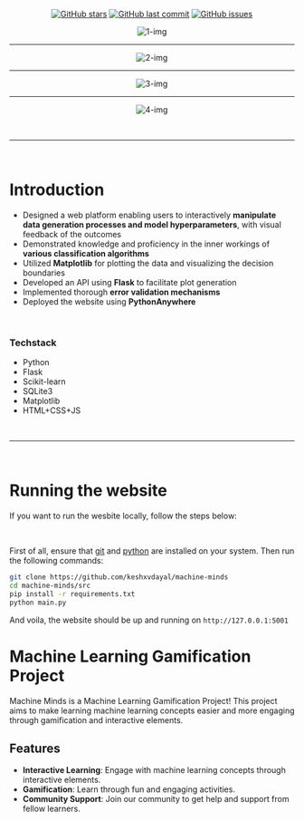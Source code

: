<div align="center">

<!-- https://coolors.co/gradient-palette/f72585-066da5?number=3 -->

[![GitHub stars](https://img.shields.io/github/stars/keshxvdayal/machine-minds?color=F72585&labelColor=302D41&style=for-the-badge)](https://github.com/keshxvdayal/machine-minds)
[![GitHub last commit](https://img.shields.io/github/last-commit/keshxvdayal/machine-minds?color=7F4995&labelColor=302D41&style=for-the-badge)](https://github.com/keshxvdayal/machine-minds)
[![GitHub issues](https://img.shields.io/github/issues/keshxvdayal/machine-minds?color=066DA5&labelColor=302D41&style=for-the-badge)](https://github.com/keshxvdayal/machine-minds)

![1-img](screenshots/1.png)

<hr>

![2-img](screenshots/2.png)

<hr>

![3-img](screenshots/3.png)

<hr>

![4-img](screenshots/4.png)

</div>



<br><hr><br>



# Introduction
- Designed a web platform enabling users to interactively **manipulate data generation processes and model hyperparameters**, with visual feedback of the outcomes
- Demonstrated knowledge and proficiency in the inner workings of **various classification algorithms**
- Utilized **Matplotlib** for plotting the data and visualizing the decision boundaries
- Developed an API using **Flask** to facilitate plot generation
- Implemented thorough **error validation mechanisms**
- Deployed the website using **PythonAnywhere**

<br>

### Techstack
- Python
- Flask
- Scikit-learn
- SQLite3
- Matplotlib
- HTML+CSS+JS



<br><hr><br>



# Running the website

If you want to run the wesbite locally, follow the steps below:

<br>

First of all, ensure that [git](https://git-scm.com/downloads) and [python](https://www.python.org/downloads/) are installed on your system. Then run the following commands:

```bash
git clone https://github.com/keshxvdayal/machine-minds
cd machine-minds/src
pip install -r requirements.txt
python main.py
```

And voila, the website should be up and running on `http://127.0.0.1:5001`





















# Machine Learning Gamification Project

Machine Minds is a Machine Learning Gamification Project! This project aims to make learning machine
learning concepts easier and more engaging through gamification and interactive elements.

## Features

- **Interactive Learning**: Engage with machine learning concepts through interactive elements.
- **Gamification**: Learn through fun and engaging activities.
- **Community Support**: Join our community to get help and support from fellow learners.

